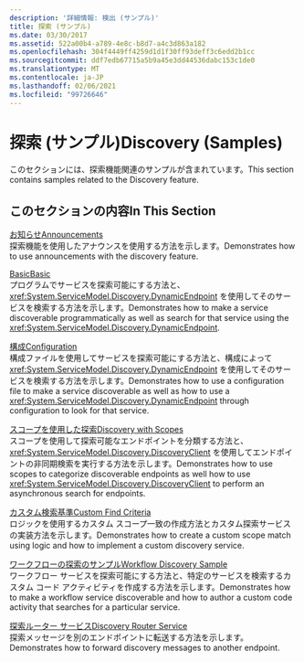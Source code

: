 ```yaml
---
description: '詳細情報: 検出 (サンプル)'
title: 探索 (サンプル)
ms.date: 03/30/2017
ms.assetid: 522a00b4-a789-4e8c-b8d7-a4c3d863a182
ms.openlocfilehash: 304f4449ff4259d1d1f30ff93deff3c6edd2b1cc
ms.sourcegitcommit: ddf7edb67715a5b9a45e3dd44536dabc153c1de0
ms.translationtype: MT
ms.contentlocale: ja-JP
ms.lasthandoff: 02/06/2021
ms.locfileid: "99726646"
---
```

# <a name="discovery-samples"></a><span data-ttu-id="8eefd-103">探索 (サンプル)</span><span class="sxs-lookup"><span data-stu-id="8eefd-103">Discovery (Samples)</span></span>

<span data-ttu-id="8eefd-104">このセクションには、探索機能関連のサンプルが含まれています。</span><span class="sxs-lookup"><span data-stu-id="8eefd-104">This section contains samples related to the Discovery feature.</span></span>  
  
## <a name="in-this-section"></a><span data-ttu-id="8eefd-105">このセクションの内容</span><span class="sxs-lookup"><span data-stu-id="8eefd-105">In This Section</span></span>  

 [<span data-ttu-id="8eefd-106">お知らせ</span><span class="sxs-lookup"><span data-stu-id="8eefd-106">Announcements</span></span>](announcements-sample.md)  
 <span data-ttu-id="8eefd-107">探索機能を使用したアナウンスを使用する方法を示します。</span><span class="sxs-lookup"><span data-stu-id="8eefd-107">Demonstrates how to use announcements with the discovery feature.</span></span>  
  
 [<span data-ttu-id="8eefd-108">Basic</span><span class="sxs-lookup"><span data-stu-id="8eefd-108">Basic</span></span>](basic-sample.md)  
 <span data-ttu-id="8eefd-109">プログラムでサービスを探索可能にする方法と、<xref:System.ServiceModel.Discovery.DynamicEndpoint> を使用してそのサービスを検索する方法を示します。</span><span class="sxs-lookup"><span data-stu-id="8eefd-109">Demonstrates how to make a service discoverable programmatically as well as search for that service using the <xref:System.ServiceModel.Discovery.DynamicEndpoint>.</span></span>  
  
 [<span data-ttu-id="8eefd-110">構成</span><span class="sxs-lookup"><span data-stu-id="8eefd-110">Configuration</span></span>](configuration-sample.md)  
 <span data-ttu-id="8eefd-111">構成ファイルを使用してサービスを探索可能にする方法と、構成によって <xref:System.ServiceModel.Discovery.DynamicEndpoint> を使用してそのサービスを検索する方法を示します。</span><span class="sxs-lookup"><span data-stu-id="8eefd-111">Demonstrates how to use a configuration file to make a service discoverable as well as how to use a <xref:System.ServiceModel.Discovery.DynamicEndpoint> through configuration to look for that service.</span></span>  
  
 [<span data-ttu-id="8eefd-112">スコープを使用した探索</span><span class="sxs-lookup"><span data-stu-id="8eefd-112">Discovery with Scopes</span></span>](discovery-with-scopes-sample.md)  
 <span data-ttu-id="8eefd-113">スコープを使用して探索可能なエンドポイントを分類する方法と、<xref:System.ServiceModel.Discovery.DiscoveryClient> を使用してエンドポイントの非同期検索を実行する方法を示します。</span><span class="sxs-lookup"><span data-stu-id="8eefd-113">Demonstrates how to use scopes to categorize discoverable endpoints as well how to use <xref:System.ServiceModel.Discovery.DiscoveryClient> to perform an asynchronous search for endpoints.</span></span>  
  
 [<span data-ttu-id="8eefd-114">カスタム検索基準</span><span class="sxs-lookup"><span data-stu-id="8eefd-114">Custom Find Criteria</span></span>](custom-find-criteria.md)  
 <span data-ttu-id="8eefd-115">ロジックを使用するカスタム スコープ一致の作成方法とカスタム探索サービスの実装方法を示します。</span><span class="sxs-lookup"><span data-stu-id="8eefd-115">Demonstrates how to create a custom scope match using logic and how to implement a custom discovery service.</span></span>  
  
 [<span data-ttu-id="8eefd-116">ワークフローの探索のサンプル</span><span class="sxs-lookup"><span data-stu-id="8eefd-116">Workflow Discovery Sample</span></span>](workflow-discovery-sample.md)  
 <span data-ttu-id="8eefd-117">ワークフロー サービスを探索可能にする方法と、特定のサービスを検索するカスタム コード アクティビティを作成する方法を示します。</span><span class="sxs-lookup"><span data-stu-id="8eefd-117">Demonstrates how to make a workflow service discoverable and how to author a custom code activity that searches for a particular service.</span></span>  
  
 [<span data-ttu-id="8eefd-118">探索ルーター サービス</span><span class="sxs-lookup"><span data-stu-id="8eefd-118">Discovery Router Service</span></span>](discovery-router-service.md)  
 <span data-ttu-id="8eefd-119">探索メッセージを別のエンドポイントに転送する方法を示します。</span><span class="sxs-lookup"><span data-stu-id="8eefd-119">Demonstrates how to forward discovery messages to another endpoint.</span></span>
